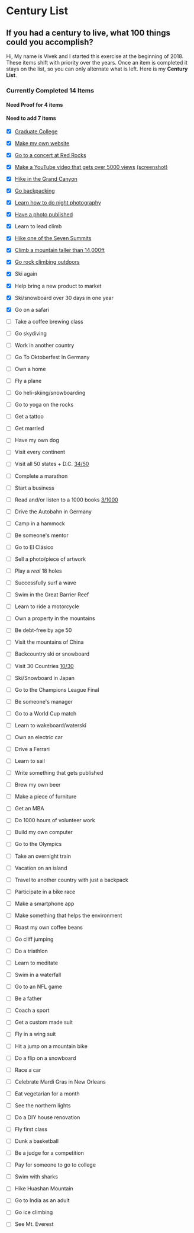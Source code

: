 # Century List
## If you had a century to live, what 100 things could you accomplish?

Hi,
My name is Vivek and I started this exercise at the beginning of 2018. These items shift with priority over the years. Once an item is completed it stays on the list, so you can only alternate what is left. Here is my **Century List**.


### Currently Completed **14** Items
#### Need Proof for **4** items
#### Need to add **7** items


- [x] [Graduate College](../proof/graduated.jpg)

- [x] [Make my own website](http://vivekravishankar.com)

- [x] [Go to a concert at Red Rocks](../master/proof/first-red-rocks-concert.mp4)

- [x] [Make a YouTube video that gets over 5000 views](https://www.youtube.com/watch?v=UMZfBPSKnI8) [(screenshot)](../master/proof/5000-view-video.png)

- [x] [Hike in the Grand Canyon](../master/proof/grand-canyon-backpacking.jpg)

- [x] [Go backpacking](../master/proof/grand-canyon-backpacking.jpg)

- [x] [Learn how to do night photography](../master/proof/night-photo.jpg)

- [x] [Have a photo published](https://dailycoffeenews.com/2021/10/14/odyssey-espresso-begins-its-journey-with-the-argos-manual-lever-machine/)

- [x] Learn to lead climb

- [x] [Hike one of the Seven Summits](../master/proof/kilimanjaro.jpg)

- [x] [Climb a mountain taller than 14,000ft](../master/proof/kilimanjaro.jpg)

- [x] [Go rock climbing outdoors](../master/proof/outdoor-climbing.jpg)

- [x] Ski again

- [x] Help bring a new product to market

- [x] Ski/snowboard over 30 days in one year

- [x] Go on a safari

- [ ] Take a coffee brewing class

- [ ] Go skydiving

- [ ] Work in another country

- [ ] Go To Oktoberfest In Germany

- [ ] Own a home

- [ ] Fly a plane

- [ ] Go heli-skiing/snowboarding

- [ ] Go to yoga on the rocks

- [ ] Get a tattoo

- [ ] Get married

- [ ] Have my own dog

- [ ] Visit every continent

- [ ] Visit all 50 states + D.C. [34/50](../master/states.md)

- [ ] Complete a marathon

- [ ] Start a business

- [ ] Read and/or listen to a 1000 books [3/1000](../master/books.md)

- [ ] Drive the Autobahn in Germany

- [ ] Camp in a hammock

- [ ] Be someone's mentor

- [ ] Go to El Cl&#225;sico

- [ ] Sell a photo/piece of artwork

- [ ] Play a *real* 18 holes

- [ ] Successfully surf a wave

- [ ] Swim in the Great Barrier Reef

- [ ] Learn to ride a motorcycle

- [ ] Own a property in the mountains

- [ ] Be debt-free by age 50

- [ ] Visit the mountains of China

- [ ] Backcountry ski or snowboard

- [ ] Visit 30 Countries [10/30](../master/countries.md)

- [ ] Ski/Snowboard in Japan

- [ ] Go to the Champions League Final

- [ ] Be someone's manager

- [ ] Go to a World Cup match

- [ ] Learn to wakeboard/waterski

- [ ] Own an electric car

- [ ] Drive a Ferrari

- [ ] Learn to sail

- [ ] Write something that gets published

- [ ] Brew my own beer

- [ ] Make a piece of furniture

- [ ] Get an MBA

- [ ] Do 1000 hours of volunteer work

- [ ] Build my own computer

- [ ] Go to the Olympics

- [ ] Take an overnight train

- [ ] Vacation on an island

- [ ] Travel to another country with just a backpack

- [ ] Participate in a bike race

- [ ] Make a smartphone app

- [ ] Make something that helps the environment

- [ ] Roast my own coffee beans

- [ ] Go cliff jumping

- [ ] Do a triathlon

- [ ] Learn to meditate

- [ ] Swim in a waterfall

- [ ] Go to an NFL game

- [ ] Be a father

- [ ] Coach a sport

- [ ] Get a custom made suit

- [ ] Fly in a wing suit

- [ ] Hit a jump on a mountain bike

- [ ] Do a flip on a snowboard

- [ ] Race a car

- [ ] Celebrate Mardi Gras in New Orleans

- [ ] Eat vegetarian for a month

- [ ] See the northern lights

- [ ] Do a DIY house renovation

- [ ] Fly first class

- [ ] Dunk a basketball

- [ ] Be a judge for a competition

- [ ] Pay for someone to go to college

- [ ] Swim with sharks

- [ ] Hike Huashan Mountain

- [ ] Go to India as an adult

- [ ] Go ice climbing

- [ ] See Mt. Everest
